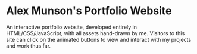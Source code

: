 # Alex Munson's Portfolio Website

An interactive portfolio website, developed entirely in HTML/CSS/JavaScript, with all assets hand-drawn by me. Visitors to this site can click on the animated buttons to view and interact with my projects and work thus far. 
